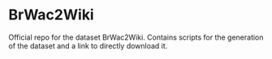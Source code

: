 # BrWac2Wiki
Official repo for the dataset BrWac2Wiki. Contains scripts for the generation of the dataset and a link to directly download it.

